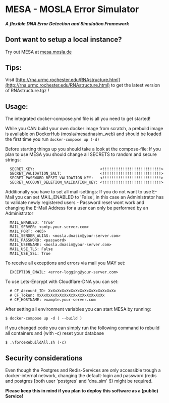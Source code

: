 # MESA - MOSLA Error Simulator
##### A flexible DNA Error Detection and Simulation Framework

## Dont want to setup a local instance? 
Try out MESA at [mesa.mosla.de](mesa.mosla.de)

## Tips:
Visit [http://rna.urmc.rochester.edu/RNAstructure.html](http://rna.urmc.rochester.edu/RNAstructure.html) to get the latest version of RNAstructure.tgz !

## Usage:
 
The integrated docker-compose.yml file is all you need to get started!

While you CAN build your own docker image from scratch, a prebuild image is available on DockerHub (mosla/mesadnasim_web) and should be loaded the first time you run `docker-compose up (-d)`
  

Before starting things up you should take a look at the compose-file:
If you plan to use MESA you should change all SECRETS to random and secure strings: 
    
      SECRET_KEY:                             <!!!!!!!!!!!!!!!!!!!!!!!!!!>
      SECRET_VALIDATION_SALT:                 <!!!!!!!!!!!!!!!!!!!!!!!!!!>
      SECRET_PASSWORD_RESET_VALIDATION_KEY:   <!!!!!!!!!!!!!!!!!!!!!!!!!!>
      SECRET_ACCOUNT_DELETION_VALIDATION_KEY: <!!!!!!!!!!!!!!!!!!!!!!!!!!>

Additionally you have to set all mail-settings:
If you do not want to use E-Mail you can set MAIL_ENABLED to 'False', in this case an Administrator has to validate newly registered users - Password reset wont work and changing the E-Mail Address for a user can only be performed by an Administrator
      
      MAIL_ENABLED: 'True'
      MAIL_SERVER: <smtp.your-server.com>
      MAIL_PORT: <465>
      MAIL_SENDER_ALIAS: <mosla.dnasim@your-server.com>
      MAIL_PASSWORD: <password>
      MAIL_USERNAME: <mosla.dnasim@your-server.com>
      MAIL_USE_TLS: False
      MAIL_USE_SSL: True

To receive all exceptions and errors via mail you MAY set:  

      EXCEPTION_EMAIL: <error-logging@your-server.com>

To use Lets-Encrypt with Cloudflare-DNA you can set: 

      # CF_Account_ID: XxXxXxXxXxXxXxXxXxXxXxXxXxXxXx
      # CF_Token: XxXxXxXxXxXxXxXxXxXxXxXxXxXxXx
      # CF_HOSTNAME: example.your-server.com

After setting all environment variables you can start MESA by running:

    $ docker-compose up -d ( --build )

if you changed code you can simply run the following command to rebuild all containers and (with -c) reset your database

    $ .\forceRebuildAll.sh (-c)

## Security considerations
Even though the Postgres and Redis-Services are only accessible trough a docker-internal network, changing the default-login  and password (redis and postgres [both user 'postgres' and 'dna_sim' !]) might be required. 

**Please keep this in mind if you plan to deploy this software as a (public) Service!**